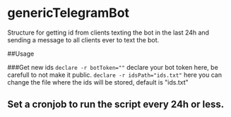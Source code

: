 # genericTelegramBot
Structure for getting id from clients texting the bot in the last 24h and sending a message to all clients ever to text the bot.

##Usage

###Get new ids
```declare -r botToken=""``` declare your bot token here, be carefull to not make it public.
```declare -r idsPath="ids.txt"``` here you can change the file where the ids will be stored, default is "ids.txt"

Set a cronjob to run the script every 24h or less.
---

